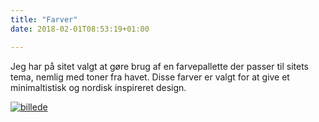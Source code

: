 ```yaml
---
title: "Farver"
date: 2018-02-01T08:53:19+01:00

---
```



Jeg har på sitet valgt at gøre brug af en farvepallette der passer til sitets tema, nemlig med toner fra havet. Disse farver er valgt for at give et minimaltistisk og nordisk inspireret design. 


[![billede](../farver.jpg)](../farver.jpg) 

